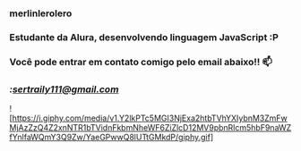 ### **merlinlerolero**
### Estudante da Alura, desenvolvendo linguagem JavaScript :P

### Você pode entrar em contato comigo pelo email abaixo!! 📫
### *:sertraily111@gmail.com*

![https://i.giphy.com/media/v1.Y2lkPTc5MGI3NjExa2htbTVhYXIybnM3ZmFwMjAzZzQ4Z2xnNTR1bTVidnFkbmNheWF6ZiZlcD12MV9pbnRlcm5hbF9naWZfYnlfaWQmY3Q9Zw/YaeGPwwQ8lUTtGMkdP/giphy.gif]
